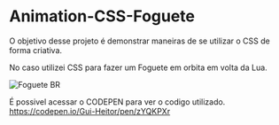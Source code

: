 # Animation-CSS-Foguete

O objetivo desse projeto é demonstrar maneiras de se utilizar o CSS de forma criativa.

No caso utilizei CSS para fazer um Foguete em orbita em volta da Lua.

![Foguete BR ](https://github.com/GuilhermeHeitorB/Animation-CSS-Foguete/assets/162808251/a8a8900c-be7b-4446-980f-1da6f7804715)

É possivel acessar o CODEPEN para ver o codigo utilizado. https://codepen.io/Gui-Heitor/pen/zYQKPXr
